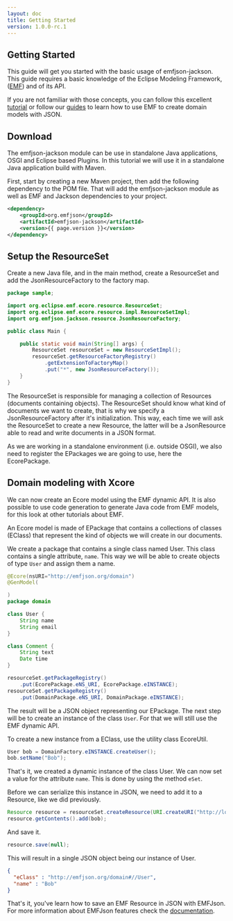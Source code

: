 ```yaml
---
layout: doc
title: Getting Started
version: 1.0.0-rc.1
---
```


Getting Started
---

This guide will get you started with the basic usage of emfjson-jackson. This guide requires a basic knowledge
of the Eclipse Modeling Framework, ([EMF](http://www.eclipse.org/emf)) and of its API.

If you  are not familiar with those concepts, you can follow this excellent [tutorial](http://www.vogella.de/articles/EclipseEMF/article.html) 
or follow our [guides](/docs/) to learn how to use EMF to create domain models with JSON.

## Download

The emfjson-jackson module can be use in standalone Java applications, OSGI and Eclipse based Plugins. In this
tutorial we will use it in a standalone Java application build with Maven.

First, start by creating a new Maven project, then add the following dependency to the POM file. That will add the emfjson-jackson module as well as
EMF and Jackson dependencies to your project.

```xml
<dependency>
    <groupId>org.emfjson</groupId>
    <artifactId>emfjson-jackson</artifactId>
    <version>{{ page.version }}</version>
</dependency>
```

## Setup the ResourceSet

Create a new Java file, and in the main method, create a ResourceSet and add the JsonResourceFactory to the 
factory map. 

```java
package sample;

import org.eclipse.emf.ecore.resource.ResourceSet;
import org.eclipse.emf.ecore.resource.impl.ResourceSetImpl;
import org.emfjson.jackson.resource.JsonResourceFactory;

public class Main { 

    public static void main(String[] args) {
        ResourceSet resourceSet = new ResourceSetImpl();
        resourceSet.getResourceFactoryRegistry()
            .getExtensionToFactoryMap()
            .put("*", new JsonResourceFactory());
    }
}
```

The ResourceSet is responsible for managing a collection of Resources (documents containing objects). The ResourceSet 
should know what kind of documents we want to create, that is why we specify a JsonResourceFactory after it's initialization. 
This way, each time we will ask the ResourceSet to create a new Resource, the latter will be a JsonResource able to read and write 
 documents in a JSON format.

As we are working in a standalone environment (i.e. outside OSGI), we also need to register the EPackages we 
are going to use, here the EcorePackage.

## Domain modeling with Xcore

We can now create an Ecore model using the EMF dynamic API. It is also possible to use code generation to generate Java code 
 from EMF models, for this look at other tutorials about EMF.

An Ecore model is made of EPackage that contains a collections of classes (EClass) that represent the kind of objects we will create in our documents.

We create a package that contains a single class named User. This class contains a single attribute, ```name```. This way we 
will be able to create objects of type ```User``` and assign them a name. 

```java
@Ecore(nsURI="http://emfjson.org/domain")
@GenModel(

)
package domain

class User {
	String name
	String email
}

class Comment {
	String text
	Date time
}
```


```java
resourceSet.getPackageRegistry()
    .put(EcorePackage.eNS_URI, EcorePackage.eINSTANCE);
resourceSet.getPackageRegistry()
    .put(DomainPackage.eNS_URI, DomainPackage.eINSTANCE);
```

The result will be a JSON object representing our EPackage.
The next step will be to create an instance of the class ```User```. For that we will still use the EMF dynamic API.

To create a new instance from a EClass, use the utility class EcoreUtil.
 
```java
User bob = DomainFactory.eINSTANCE.createUser();
bob.setName("Bob");
```

That's it, we created a dynamic instance of the class User. We can now set a value for the attribute ```name```.
This is done by using the method ```eSet```.

Before we can serialize this instance in JSON, we need to add it to a Resource, like we did previously.

```java
Resource resource = resourceSet.createResource(URI.createURI("http://localhost:8080/users/bob"));
resource.getContents().add(bob);
```

And save it.

```java
resource.save(null);
```

This will result in a single JSON object being our instance of User.

```json
{
  "eClass" : "http://emfjson.org/domain#//User",
  "name" : "Bob"
}
```

That's it, you've learn how to save an EMF Resource in JSON with EMFJson. For more 
information about EMFJson features check the [documentation](/docs).
